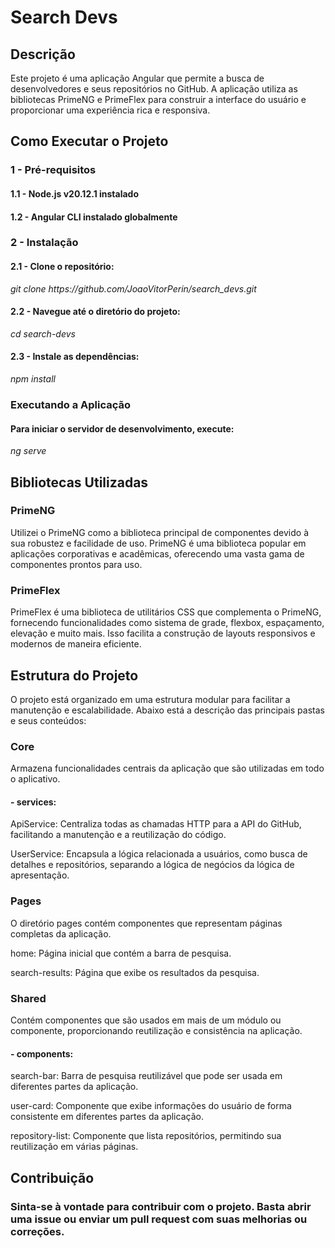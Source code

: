 <h1>Search Devs</h1>
<h2>Descrição</h2>
<p>Este projeto é uma aplicação Angular que permite a busca de desenvolvedores e seus repositórios no GitHub. A aplicação utiliza as bibliotecas PrimeNG e PrimeFlex para construir a interface do usuário e proporcionar uma experiência rica e responsiva.</p>

<h2>Como Executar o Projeto</h2>
<h3>1 - Pré-requisitos</h3>
<h4>1.1 - Node.js v20.12.1 instalado</h4>
<h4>1.2 - Angular CLI instalado globalmente</h4>

<h3>2 - Instalação</h3>
<h4>2.1 - Clone o repositório:</h4>
<p><i>git clone https://github.com/JoaoVitorPerin/search_devs.git</i></p>
<h4>2.2 - Navegue até o diretório do projeto:</h4>
<p><i>cd search-devs</i></p>
<h4>2.3 - Instale as dependências:</h4>
<p><i>npm install</i></p>

<h3>Executando a Aplicação</h3>
<h4>Para iniciar o servidor de desenvolvimento, execute:</h4>
<p><i>ng serve</i></p>

<h2>Bibliotecas Utilizadas</h2>
<h3>PrimeNG</h3>
Utilizei o PrimeNG como a biblioteca principal de componentes devido à sua robustez e facilidade de uso. PrimeNG é uma biblioteca popular em aplicações corporativas e acadêmicas, oferecendo uma vasta gama de componentes prontos para uso.

<h3>PrimeFlex</h3>
PrimeFlex é uma biblioteca de utilitários CSS que complementa o PrimeNG, fornecendo funcionalidades como sistema de grade, flexbox, espaçamento, elevação e muito mais. Isso facilita a construção de layouts responsivos e modernos de maneira eficiente.

<h2>Estrutura do Projeto</h2>
O projeto está organizado em uma estrutura modular para facilitar a manutenção e escalabilidade. Abaixo está a descrição das principais pastas e seus conteúdos:

<h3>Core</h3>
<p>Armazena funcionalidades centrais da aplicação que são utilizadas em todo o aplicativo.</p>

<h4>- services:</h4>
<p>ApiService: Centraliza todas as chamadas HTTP para a API do GitHub, facilitando a manutenção e a reutilização do código.</p>
<p>UserService: Encapsula a lógica relacionada a usuários, como busca de detalhes e repositórios, separando a lógica de negócios da lógica de apresentação.</p>

<h3>Pages</h3>
<p>O diretório pages contém componentes que representam páginas completas da aplicação.</p>

<p>home: Página inicial que contém a barra de pesquisa.</p>
<p>search-results: Página que exibe os resultados da pesquisa.</p>

<h3>Shared</h3>
<p>Contém componentes que são usados em mais de um módulo ou componente, proporcionando reutilização e consistência na aplicação.</p>

<h4>- components:</h4>
<p>search-bar: Barra de pesquisa reutilizável que pode ser usada em diferentes partes da aplicação.</p>
<p>user-card: Componente que exibe informações do usuário de forma consistente em diferentes partes da aplicação.</p>
<p>repository-list: Componente que lista repositórios, permitindo sua reutilização em várias páginas.</p>

<h2>Contribuição</h2>
<h3>Sinta-se à vontade para contribuir com o projeto. Basta abrir uma issue ou enviar um pull request com suas melhorias ou correções.</h3>

